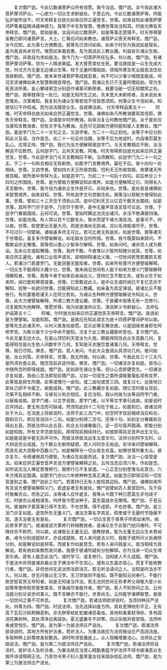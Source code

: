 <!-- { "loadSidebar": true } -->
　　复次憍尸迦。今此亿数诸菩萨众所有信愿。我今当说。憍尸迦。汝今观此诸大菩萨摩诃萨众。一心欲为一切众生求断疑处。于意云何。今此亿数诸菩萨等。终能弘护是所说不。时天帝释复白放光如来应供正遍觉言。世尊。如来自知此诸菩萨摩诃萨等勇猛精进威神德力。我等于中无有智慧。惟佛世尊自当知耳。时放光佛告天帝释言。憍尸迦。若如是者。汝自问此亿数菩萨。如是等事志意堪不。时天帝释蒙圣教已即问诸菩萨言。大士。仁等应问如来教也。诸菩萨众答天帝释言。憍尸迦。汝今应知。此为第七方便教说。我等先已咨问如来。如来于时亦为我说如是智处。虽为我说尚未穷尽。惟愿如来垂慈惠。及为我说此三教业藏。利益安乐诸众生故。憍尸迦。非我自为求如是法。我今乃为一切菩萨所任弘多。何以故。憍尸迦。有诸菩萨摩诃萨等。但为一人精进勇猛。发大誓愿常处生死。要当救拔是一众生先成大觉。何况方为无量无边诸众生等。经于无量阿僧祇劫。烦恼所熏生死业报恶法住处皆欲断除。憍尸迦。彼未来世诸菩萨等成就忍者。尚不可以少事少缘随宜能成。何况志求诸佛如来大智慧聚随宜得也。憍尸迦。若诸众生已于无量阿僧祇劫。常为生死恶法所熏。妄心攀缘邪念分别造作诸事可断除者。我要当破一切无知闇冥之处。憍尸迦。我等既得住一处已。如是无知所生之处。先未宽大未断除者。及未说处未思惟处。次第难知。我复别为诸众生等若信不信皆悉须知。何等众生今信如来。知彼信已不作损减。而为说法摄受众生。自成佛法故。
付天帝释品第五十一
　　阿难。时天帝释白放光如来应供正遍觉言。世尊。诸佛如来凡所教诲要观其信耶。佛告天帝释言。憍尸迦。汝谓是中何所教诲。如来当复云何教他憍尸迦。汝于是处应当善知言教诲者。但有文字名为教诲。无色可见因板方便则能知彼人言教处。憍尸迦。是迦字门为二十一文句之主。又迦字者。为二十一句之初也。汝等于中应分别知此义及语。当作是念。此二十一句云何当摄。汝等于后为他说时。内自堪忍莫生乱心。应常正持。憍尸迦。我已为汝方便解释彼迦字门。与天言教相应不断。汝当解说不应默然。云何迦字门。云何天言教。阿难。时天帝释即白放光如来应供正遍觉言。世尊。今此迦字法门与天言教相应不断。当须解知。此迦字门为二十一句之主。于二十一句和合相应无有断绝。如那字门言教境界。最在于后。彼十四句一处相续。世尊。又迦字者。譬如四大天王所居宫殿。忉利天王所居宫殿。夜摩诸天所居宫殿。彼所居中帝释为主。如是迦字门。为前二十一句后十四句。前后参合三十四句之所围绕。世尊。是为譬喻方便解说知此境界。如是方便解释之已。则得名入天言数中。世尊。我今自为诸余众生作是开示。非如来也。世尊。是处皆是诸佛如来智慧境界。如来自知。世尊。所有迦字文句宫殿住处。我等当以观板方便得知此事。世尊。譬如三十三天住于须弥山顶。是中忉利天王以亿百千数天女围绕。如是世尊。其阿字门尽于迦字。乃至尽于那字。是中无量声音语言皆可论说。世尊。于迦字门眷属围绕。云何可说。世尊。譬如阿耨达池流出诸河。水注不绝满彼四海。世尊。如是池海。有人常以百千亿数毛头。取水而望干竭大海及池。是事可不。何以故。世尊。假使更出无量大河。而彼池海尚无损减。况以毛渧能竭尽乎。世尊。不可过引一切譬喻。诸喻虽多终无可比。若可比者无有是处。如是世尊。我等诸天于世尊前。虽复多作譬喻解说。如毛取水当何所得。世尊。我今既蒙如来顾问。不敢欺谄亦无懈慢。我等但以愚心少智率尔解释。世尊。如来问时。诸余世人或为欺谄。及余众生或起懈慢。世尊。我终不敢。今者惟以少智所知随分说耳。世尊。如来应供正遍觉。诸有口业音声语言。宣明辩释诸法义理。一切世间若梵若魔若天若人。若诸沙门若婆罗门。无能测量无能知者。世尊。如来所有善巧方便譬喻解释。一切众生不能得知义趣少分。世尊。我未闻见世间有人能于如来方便义门譬喻解释得解知者。世尊。我等今者于如来前亲闻此义。受持忆念不敢忘失。或有众生于如来所。闻已能知佛菩提事。世尊。已曾数说此义。是中众生或时闻已不复忆念亦不解知。徒聚一处欲问世尊。岂能得知此三教藏。如来虽为具足演说。彼诸比丘不能依行。有优婆塞若诸天人在阿兰若处。为诸众生种种方便譬喻解说令知此义。世尊。此大方便譬喻解释。所谓三教方便业藏。世尊。于是藏中我等无有一念修行。况复能知为他解释。惟愿世尊。独为如是渴仰众生。演说斯义令断疑心。
法师弘护品第五十二
　　阿难。尔时放光如来应供正遍觉告天帝释言。憍尸迦。我说如是方便譬喻。汝能知耶。憍尸迦。是故应先知此语言为是十四菩萨摩诃萨何以故。是等先生此诸天中。以何义故发如是愿。显示此等无懈怠故。以是因缘舍身即生阿修罗宫。为斯义故于少分中尚不能知。况复于此三教业藏能听受也。复次憍尸迦。今此无量无边大众。在是山顶忉利天宫汝为久居。颇能得知住此众生其数几何。复能得知住是众生依人间数年岁几何。复知是天衣服饮食诸事几何。天帝释言。世尊。我已尽知。佛言。憍尸迦。若人来问。今此大众食调众具须功几何。彼问如是。汝云何答。天帝释言。世尊。我无所报。何以故。世尊。今我此处三十三天凡是所须衣食众具。随念现前非造作故。佛言。憍尸迦。一切诸法亦复如是。皆住心中随所念时即得成就。憍尸迦。犹如卵生诸众生等。但以心念即便受生。一切诸法亦复如是。皆由心念法即现前憍尸迦。又如一切湿生之类所谓鱼鳖鼋虬坻弥宜罗。此等皆是卵生所摄。此等或惟行一由旬。或二由旬或至三四。或复过七。达彼地已安处己卵不令疲乏。故能成熟。憍尸迦。此三教藏亦复如是。随忆念时彼业现前。次第不乱相续不断。与彼句义和合相应。复应当知。我以何故为汝等说阿字门者。以板喻说故。迦字门者。以文字说故。那字门者。以平等文字章句说故。如是说时应共持此。更无有法而可缺减。然须知此四十二句在于板上。如是知已。彼诸法师处于大众。在法座上将欲说时。法师于此三法门中。初念阿字现前相续当应和合。既和合已。即应宣说四十二句。如是分别得二百句。还得十句。如初五分眷属和合得出五音。而彼法师以此五音。和合五句诸眷属已。足一百句音声圆满。即能分别如是知故。所有文字念欲现前。即得现前相续持已。如彼即得具足音声出生文句。如是能说是中更无异声可作。而彼法师依法出生五音文句。法师分别阿字文时。以大辩说空业成就。为千数众生断除疑惑。若人问时亦无匆迫。安详来问譬喻解释。而其先说大宫殿中百数义门。如是解释令一切众皆生欢喜。如佛世尊所集大众。彼亦复尔。令得诸根具巧便智。为诸众生如是而说。复次憍尸迦。汝当一心信受是法。如来应供正遍觉音声言说方便譬喻解释之处。云何当念应须六年。作如是念。如所说法当入禅定思惟修行。既修行已不复放逸。一心正念分别思惟与此意合。六年方得具足圆满。如那字门亦以六年修种种念真正满足。如是念已即得证知一切言音差别之事。憍尸迦此三句门。若善持已无有人能知其边际。憍尸迦。诸佛如来所有言说方便譬喻解释义门。若虚妄者无有是处。憍尸迦譬如农人善营田作。先于异时聚集农众。而告之曰。汝等诸人应作是言。我等从今既下种已愿莫生牙勿成子实。时彼农众咸相谓言。呜呼我今愿汝种子。莫生莫成亦无懒惰。憍尸迦。于意云何。彼诸种子善营事已得不生耶。不也世尊。得不成耶。不也世尊。憍尸迦。是三法门亦复如是。虚空所生无量义门。诸法次第名字具足。假使或于无量时节隐蔽不现。遂灭没者无有是处。
　　复次憍尸迦。一切众生若于善男子所若如来所。闻此修多罗法门。或诵或说次第修行转相教授者。是诸众生于此智门他问难时。不可降伏亦不默然。何以故。此诸智业无量无边。彼教授者。能为无量无边众生未曾闻者。咸令分别成就辩才。亦自成就故。若人来问是法义时。我能于彼所问义处阐扬分别。如是解说如是辩答。而彼复作如是思念。若有人来问我是义。我当相续为其解说。若有依如来教而发问者。我便于彼诸所疑处分别解释。亦为当来一切众生得安乐故。若有人能念此法门。或时学习。或复修行。当知彼人不久成就。憍尸迦。于是法中非但彼诸非器众生于佛法中不生信心。或有众生虽亦信心。而复不能依教行者。憍尸迦。非但世间无说法师法即消灭。若无听法请问之人。当知是时法亦不久。何以故。世无问者以无习学。无习学故则不能知。既不能知云何奉行。不能行故世皆盲冥无导知者。如是无知谁当作法。若无法则世间无有孝养父母敬大爱小长幼尊卑使命慰劳褒誉美言。世事咸尽谁能作者。憍尸迦。若人不知世间之法。云何当能分别论说世间事义。既不言解亦不能行。世善尚无。云何能学诸佛智慧。是故一切世间之事不可休息。
　　复次憍尸迦。若诸法师欲讲说时。当须四种庄严说处。何等为四。憍尸迦。时说法师。当先选择如是方所。其处宽博地形平正。无有高下瓦石沙砾荆棘恶刺。亦无秽草蚊虻蛇蝎诸恶毒虫。其地和美柔软净妙。多有园池花果树林。其处清净远离諠杂。夏无盛暑冬不祁寒。四众杂居并皆安隐。法师听者咸受悦乐。憍尸迦。是为第一为彼法师庄严说处。
　　复次憍尸迦。若诸法师欲讲说时。其地方所有护法者。若听法人。为重法故应为法师施设庄严高阔法座。多取种种上妙蓐席柔软敷具。讲时所须皆置座上。众人观睹增重法心。法师处之安隐说法。憍尸迦。是为第二为彼法师庄严说处。
　　复次憍尸迦。若诸法师将说法时。彼护法人及听法者。为重法故应当至心精勤勇猛守护法师不得令彼诸恶众生毁坏诽谤障碍正法。乃至勿令男子妇人童男童女往来諠杂妨乱法师。憍尸迦。是为第三为彼法师庄严说处。
